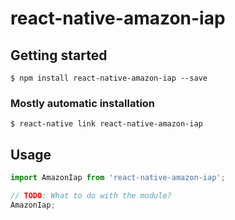 # react-native-amazon-iap

## Getting started

`$ npm install react-native-amazon-iap --save`

### Mostly automatic installation

`$ react-native link react-native-amazon-iap`

## Usage
```javascript
import AmazonIap from 'react-native-amazon-iap';

// TODO: What to do with the module?
AmazonIap;
```
